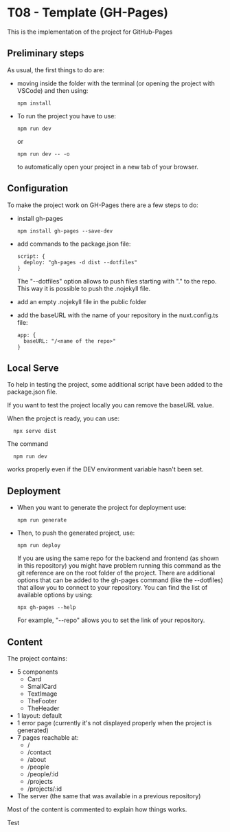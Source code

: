 # T08 - Template (GH-Pages)

This is the implementation of the project for GitHub-Pages

## Preliminary steps
As usual, the first things to do are:
- moving inside the folder with the terminal (or opening the project with VSCode) and then using:

      npm install

- To run the project you have to use:

      npm run dev

    or

      npm run dev -- -o
    
    to automatically open your project in a new tab of your browser.

## Configuration
To make the project work on GH-Pages there are a few steps to do:
- install gh-pages

      npm install gh-pages --save-dev

- add commands to the package.json file:

      script: {
        deploy: "gh-pages -d dist --dotfiles"
      }
  The "--dotfiles" option allows to push files starting with "." to the repo. This way it is possible to push the .nojekyll file.

- add an empty .nojekyll file in the public folder
- add the baseURL with the name of your repository in the nuxt.config.ts file:

      app: {
        baseURL: "/<name of the repo>"
      }

## Local Serve
To help in testing the project, some additional script have been added to the package.json file.

If you want to test the project locally you can remove the baseURL value.

When the project is ready, you can use:

      npx serve dist

The command

      npm run dev

works properly even if the DEV environment variable hasn't been set.
  
## Deployment
- When you want to generate the project for deployment use:
  
      npm run generate

- Then, to push the generated project, use:

      npm run deploy

  If you are using the same repo for the backend and frontend (as shown in this repository) you might have problem running this command as the git reference are on the root folder of the project. There are additional options that can be added to the gh-pages command (like the --dotfiles) that allow you to connect to your repository.
  You can find the list of available options by using:

      npx gh-pages --help
  
  For example, "--repo" allows you to set the link of your repository.

## Content
The project contains:
- 5 components
  - Card
  - SmallCard
  - TextImage
  - TheFooter
  - TheHeader
- 1 layout: default
- 1 error page (currently it's not displayed properly when the project is generated)
- 7 pages reachable at:
  - /
  - /contact
  - /about
  - /people
  - /people/:id
  - /projects
  - /projects/:id
- The server (the same that was available in a previous repository)

Most of the content is commented to explain how things works.

Test

